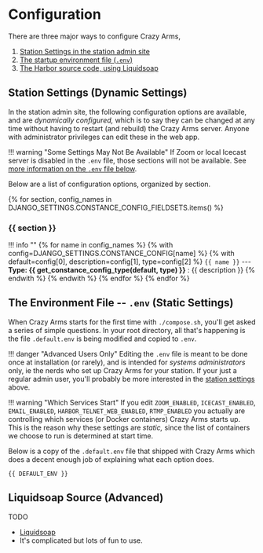 # Configuration

There are three major ways to configure Crazy Arms,

1. [Station Settings in the station admin site](#station-settings-dynamic-settings)
2. [The startup environment file (`.env`)](#the-environment-file-env-static-settings)
3. [The Harbor source code, using Liquidsoap](#liquidsoap-source-advanced)

## Station Settings (Dynamic Settings)

In the station admin site, the following configuration options are available, and are
_dynamically configured,_ which is to say they can be changed at any time without
having to restart (and rebuild) the Crazy Arms server. Anyone with administrator
privileges can edit these in the web app.

!!! warning "Some Settings May Not Be Available"
    If Zoom or local Icecast server is disabled in the `.env` file, those
    sections will not be available. See
    [more information on the `.env` file below](#the-environment-file-env-static-settings).

Below are a list of configuration options, organized by section.

{% for section, config_names in DJANGO_SETTINGS.CONSTANCE_CONFIG_FIELDSETS.items() %}
### {{ section }}

!!! info ""
    {% for name in config_names %}
    {% with config=DJANGO_SETTINGS.CONSTANCE_CONFIG[name] %}
    {% with default=config[0], description=config[1], type=config[2] %}
    `{{ name }}` --- **Type: {{ get_constance_config_type(default, type) }}**
    :   {{ description }}
    {% endwith %}
    {% endwith %}
    {% endfor %}
{% endfor %}

## The Environment File -- `.env` (Static Settings)

When Crazy Arms starts for the first time with `./compose.sh`, you'll get asked
a series of simple questions. In your root directory, all that's happening is
the file `.default.env` is being modified and copied to `.env`.

!!! danger "Advanced Users Only"
    Editing the `.env` file is meant to be done once at installation (or rarely),
    and is intended for _systems administrators_ only, ie the nerds who set up
    Crazy Arms for your station. If your just a regular admin user, you'll
    probably be more interested in the [station settings](#station-settings-dynamic-settings)
    above.

!!! warning "Which Services Start"
    If you edit `ZOOM_ENABLED`, `ICECAST_ENABLED`, `EMAIL_ENABLED`,
    `HARBOR_TELNET_WEB_ENABLED`, `RTMP_ENABLED` you actually are controlling
    which services (or Docker containers) Crazy Arms starts up. This is the
    reason why these settings are _static,_ since the list of containers
    we choose to run is determined at start time.

Below is a copy of the `.default.env` file that shipped with Crazy Arms which
does a decent enough job of explaining what each option does.

```
{{ DEFAULT_ENV }}
```


## Liquidsoap Source (Advanced)


TODO

* [Liquidsoap](https://www.liquidsoap.info/)
* It's complicated but lots of fun to use.
